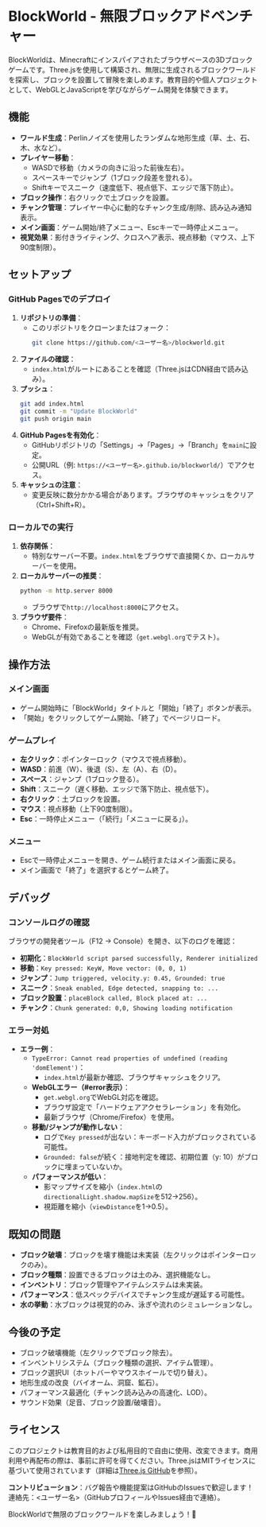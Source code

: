 

# BlockWorld - 無限ブロックアドベンチャー

BlockWorldは、Minecraftにインスパイアされたブラウザベースの3Dブロックゲームです。Three.jsを使用して構築され、無限に生成されるブロックワールドを探索し、ブロックを設置して冒険を楽しめます。教育目的や個人プロジェクトとして、WebGLとJavaScriptを学びながらゲーム開発を体験できます。

## 機能

- **ワールド生成**：Perlinノイズを使用したランダムな地形生成（草、土、石、木、水など）。
- **プレイヤー移動**：
  - WASDで移動（カメラの向きに沿った前後左右）。
  - スペースキーでジャンプ（1ブロック段差を登れる）。
  - Shiftキーでスニーク（速度低下、視点低下、エッジで落下防止）。
- **ブロック操作**：右クリックで土ブロックを設置。
- **チャンク管理**：プレイヤー中心に動的なチャンク生成/削除、読み込み通知表示。
- **メイン画面**：ゲーム開始/終了メニュー、Escキーで一時停止メニュー。
- **視覚効果**：影付きライティング、クロスヘア表示、視点移動（マウス、上下90度制限）。

## セットアップ

### GitHub Pagesでのデプロイ

1. **リポジトリの準備**：
   - このリポジトリをクローンまたはフォーク：
     ```bash
     git clone https://github.com/<ユーザー名>/blockworld.git
     ```
2. **ファイルの確認**：
   - `index.html`がルートにあることを確認（Three.jsはCDN経由で読み込み）。
3. **プッシュ**：
   ```bash
   git add index.html
   git commit -m "Update BlockWorld"
   git push origin main
   ```
4. **GitHub Pagesを有効化**：
   - GitHubリポジトリの「Settings」→「Pages」→「Branch」を`main`に設定。
   - 公開URL（例: `https://<ユーザー名>.github.io/blockworld/`）でアクセス。
5. **キャッシュの注意**：
   - 変更反映に数分かかる場合があります。ブラウザのキャッシュをクリア（Ctrl+Shift+R）。

### ローカルでの実行

1. **依存関係**：
   - 特別なサーバー不要。`index.html`をブラウザで直接開くか、ローカルサーバーを使用。
2. **ローカルサーバーの推奨**：
   ```bash
   python -m http.server 8000
   ```
   - ブラウザで`http://localhost:8000`にアクセス。
3. **ブラウザ要件**：
   - Chrome、Firefoxの最新版を推奨。
   - WebGLが有効であることを確認（`get.webgl.org`でテスト）。

## 操作方法

### メイン画面

- ゲーム開始時に「BlockWorld」タイトルと「開始」「終了」ボタンが表示。
- 「開始」をクリックしてゲーム開始、「終了」でページリロード。

### ゲームプレイ

- **左クリック**：ポインターロック（マウスで視点移動）。
- **WASD**：前進（W）、後退（S）、左（A）、右（D）。
- **スペース**：ジャンプ（1ブロック登る）。
- **Shift**：スニーク（遅く移動、エッジで落下防止、視点低下）。
- **右クリック**：土ブロックを設置。
- **マウス**：視点移動（上下90度制限）。
- **Esc**：一時停止メニュー（「続行」「メニューに戻る」）。

### メニュー

- Escで一時停止メニューを開き、ゲーム続行またはメイン画面に戻る。
- メイン画面で「終了」を選択するとゲーム終了。

## デバッグ

### コンソールログの確認

ブラウザの開発者ツール（F12 → Console）を開き、以下のログを確認：
- **初期化**：`BlockWorld script parsed successfully, Renderer initialized`
- **移動**：`Key pressed: KeyW, Move vector: (0, 0, 1)`
- **ジャンプ**：`Jump triggered, velocity.y: 0.45, Grounded: true`
- **スニーク**：`Sneak enabled, Edge detected, snapping to: ...`
- **ブロック設置**：`placeBlock called, Block placed at: ...`
- **チャンク**：`Chunk generated: 0,0, Showing loading notification`

### エラー対処

- **エラー例**：
  - `TypeError: Cannot read properties of undefined (reading 'domElement')`：
    - `index.html`が最新か確認、ブラウザキャッシュをクリア。
  - **WebGLエラー（#error表示）**：
    - `get.webgl.org`でWebGL対応を確認。
    - ブラウザ設定で「ハードウェアアクセラレーション」を有効化。
    - 最新ブラウザ（Chrome/Firefox）を使用。
  - **移動/ジャンプが動作しない**：
    - ログで`Key pressed`が出ない：キーボード入力がブロックされている可能性。
    - `Grounded: false`が続く：接地判定を確認、初期位置（y: 10）がブロックに埋まっていないか。
  - **パフォーマンスが低い**：
    - 影マップサイズを縮小（`index.html`の`directionalLight.shadow.mapSize`を512→256）。
    - 視距離を縮小（`viewDistance`を1→0.5）。

## 既知の問題

- **ブロック破壊**：ブロックを壊す機能は未実装（左クリックはポインターロックのみ）。
- **ブロック種類**：設置できるブロックは土のみ、選択機能なし。
- **インベントリ**：ブロック管理やアイテムシステムは未実装。
- **パフォーマンス**：低スペックデバイスでチャンク生成が遅延する可能性。
- **水の挙動**：水ブロックは視覚的のみ、泳ぎや流れのシミュレーションなし。

## 今後の予定

- ブロック破壊機能（左クリックでブロック除去）。
- インベントリシステム（ブロック種類の選択、アイテム管理）。
- ブロック選択UI（ホットバーやマウスホイールで切り替え）。
- 地形生成の改良（バイオーム、洞窟、鉱石）。
- パフォーマンス最適化（チャンク読み込みの高速化、LOD）。
- サウンド効果（足音、ブロック設置/破壊音）。

## ライセンス

このプロジェクトは教育目的および私用目的で自由に使用、改変できます。商用利用や再配布の際は、事前に許可を得てください。Three.jsはMITライセンスに基づいて使用されています（詳細は[Three.js GitHub](https://github.com/mrdoob/three.js/)を参照）。

**コントリビューション**：バグ報告や機能提案はGitHubのIssuesで歓迎します！連絡先：<ユーザー名>（GitHubプロフィールやIssues経由で連絡）。

BlockWorldで無限のブロックワールドを楽しみましょう！🚀
```

